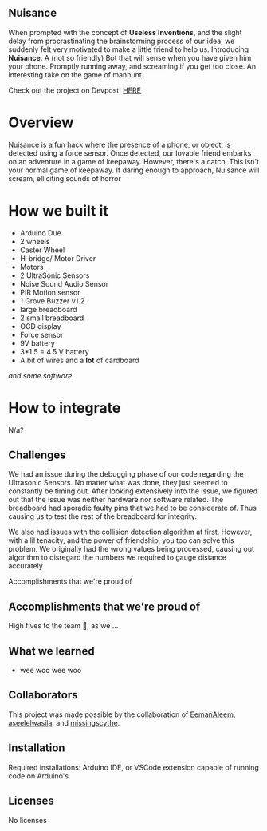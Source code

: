 ## Nuisance

When prompted with the concept of **Useless Inventions**, and the slight delay from procrastinating the brainstorming process of our idea, we suddenly felt very motivated to make a little friend to help us. Introducing **Nuisance**. A (not so friendly) Bot that will sense when you have given him your phone. Promptly running away, and screaming if you get too close. An interesting take on the game of manhunt.

Check out the project on Devpost! [HERE](https://devpost.com/software/nuisance)

# Overview

Nuisance is a fun hack where the presence of a phone, or object, is detected using a force sensor. Once detected, our lovable friend embarks on an adventure in a game of keepaway. However, there's a catch. 
This isn't your normal game of keepaway. If daring enough to approach, Nuisance will scream, elliciting sounds of horror


# How we built it
- Arduino Due
- 2 wheels
- Caster Wheel
- H-bridge/ Motor Driver
- Motors
- 2 UltraSonic Sensors
- Noise Sound Audio Sensor
- PIR Motion sensor
- 1 Grove Buzzer v1.2
- large breadboard
- 2 small breadboard
- OCD display 
- Force sensor
- 9V battery
- 3*1.5 = 4.5 V battery
- A bit of wires
and a **lot** of cardboard

*and some software*


# How to integrate
N/a?

## Challenges
We had an issue during the debugging phase of our code regarding the Ultrasonic Sensors. No matter what was done, they just seemed to constantly be timing out. After looking extensively into the issue, we figured out that the issue was neither hardware nor software related. The breadboard had sporadic faulty pins that we had to be considerate of. Thus causing us to test the rest of the breadboard for integrity.

We also had issues with the collision detection algorithm at first. However, with a lil tenacity, and the power of friendship, you too can solve this problem. We originally had the wrong values being processed, causing out algorithm to disregard the numbers we required to gauge distance accurately.

Accomplishments that we're proud of
## Accomplishments that we're proud of
High fives to the team 🙌, as we ...

## What we learned
- wee woo wee woo

## Collaborators
This project was made possible by the collaboration of [EemanAleem](https://github.com/EemanAleem), [aseelelwasila](https://github.com/aseelelwasila), and [missingscythe](https://github.com/missingscythe).


## Installation
Required installations: Arduino IDE, or VSCode extension capable of running code on Arduino's.


## Licenses
No licenses
